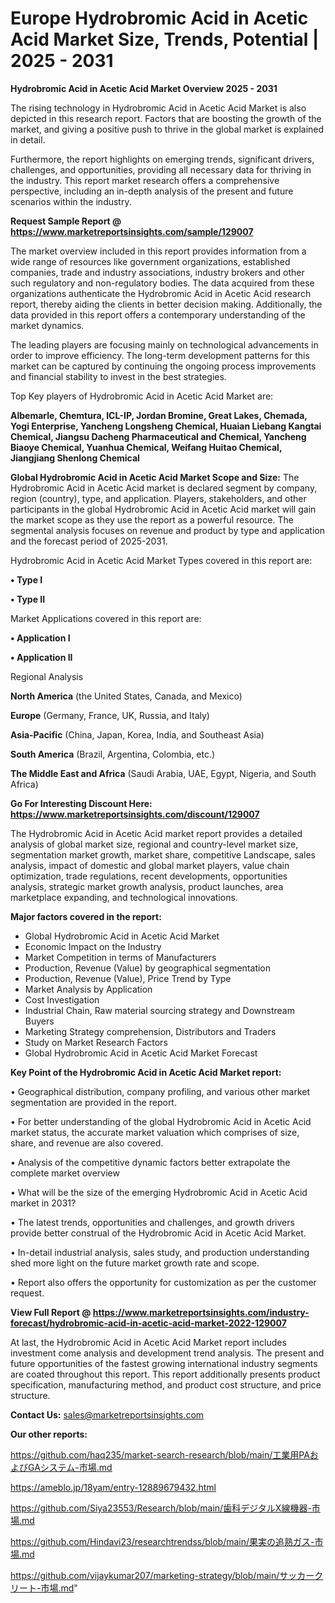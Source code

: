 # Europe Hydrobromic Acid in Acetic Acid Market Size, Trends, Potential | 2025 - 2031

<Strong> Hydrobromic Acid in Acetic Acid Market Overview 2025 - 2031</strong>

The rising technology in Hydrobromic Acid in Acetic Acid Market is also depicted in this research report. Factors that are boosting the growth of the market, and giving a positive push to thrive in the global market is explained in detail.

Furthermore, the report highlights on emerging trends, significant drivers, challenges, and opportunities, providing all necessary data for thriving in the industry. This report market research offers a comprehensive perspective, including an in-depth analysis of the present and future scenarios within the industry.

<strong>Request Sample Report @ <a href=https://www.marketreportsinsights.com/sample/129007>https://www.marketreportsinsights.com/sample/129007</a></strong>

The market overview included in this report provides information from a wide range of resources like government organizations, established companies, trade and industry associations, industry brokers and other such regulatory and non-regulatory bodies. The data acquired from these organizations authenticate the Hydrobromic Acid in Acetic Acid research report, thereby aiding the clients in better decision making. Additionally, the data provided in this report offers a contemporary understanding of the market dynamics.

The leading players are focusing mainly on technological advancements in order to improve efficiency. The long-term development patterns for this market can be captured by continuing the ongoing process improvements and financial stability to invest in the best strategies.

Top Key players of Hydrobromic Acid in Acetic Acid Market are:

<strong>Albemarle, Chemtura, ICL-IP, Jordan Bromine, Great Lakes, Chemada, Yogi Enterprise, Yancheng Longsheng Chemical, Huaian Liebang Kangtai Chemical, Jiangsu Dacheng Pharmaceutical and Chemical, Yancheng Biaoye Chemical, Yuanhua Chemical, Weifang Huitao Chemical, Jiangjiang Shenlong Chemical</strong>

<strong><b>Global Hydrobromic Acid in Acetic Acid Market Scope and Size:</b></strong>
The Hydrobromic Acid in Acetic Acid market is declared segment by company, region (country), type, and application. Players, stakeholders, and other participants in the global Hydrobromic Acid in Acetic Acid market will gain the market scope as they use the report as a powerful resource. The segmental analysis focuses on revenue and product by type and application and the forecast period of 2025-2031.

Hydrobromic Acid in Acetic Acid Market Types covered in this report are:

<strong>• Type I

• Type II</strong>

Market Applications covered in this report are:

<strong>• Application I

• Application II</strong> 

Regional Analysis

<strong>North America</strong> (the United States, Canada, and Mexico)

<strong>Europe</strong> (Germany, France, UK, Russia, and Italy)

<strong>Asia-Pacific</strong> (China, Japan, Korea, India, and Southeast Asia)

<strong>South America</strong> (Brazil, Argentina, Colombia, etc.)

<strong>The Middle East and Africa</strong> (Saudi Arabia, UAE, Egypt, Nigeria, and South Africa)

<strong>Go For Interesting Discount Here: <a href=https://www.marketreportsinsights.com/discount/129007>https://www.marketreportsinsights.com/discount/129007</a></strong>

The Hydrobromic Acid in Acetic Acid market report provides a detailed analysis of global market size, regional and country-level market size, segmentation market growth, market share, competitive Landscape, sales analysis, impact of domestic and global market players, value chain optimization, trade regulations, recent developments, opportunities analysis, strategic market growth analysis, product launches, area marketplace expanding, and technological innovations.

<strong><b>Major factors covered in the report:</b></strong>
<ul>
  <li>Global Hydrobromic Acid in Acetic Acid Market </li>
  <li>Economic Impact on the Industry</li>
  <li>Market Competition in terms of Manufacturers</li>
  <li>Production, Revenue (Value) by geographical segmentation</li>
  <li>Production, Revenue (Value), Price Trend by Type</li>
  <li>Market Analysis by Application</li>
  <li>Cost Investigation</li>
  <li>Industrial Chain, Raw material sourcing strategy and Downstream Buyers</li>
  <li>Marketing Strategy comprehension, Distributors and Traders</li>
  <li>Study on Market Research Factors</li>
  <li>Global Hydrobromic Acid in Acetic Acid Market Forecast</li>
</ul>

<strong><b>Key Point of the Hydrobromic Acid in Acetic Acid Market report:</b></strong>

• Geographical distribution, company profiling, and various other market segmentation are provided in the report.

• For better understanding of the global Hydrobromic Acid in Acetic Acid market status, the accurate market valuation which comprises of size, share, and revenue are also covered.

• Analysis of the competitive dynamic factors better extrapolate the complete market overview

• What will be the size of the emerging Hydrobromic Acid in Acetic Acid market in 2031?

• The latest trends, opportunities and challenges, and growth drivers provide better construal of the Hydrobromic Acid in Acetic Acid Market.

• In-detail industrial analysis, sales study, and production understanding shed more light on the future market growth rate and scope.

• Report also offers the opportunity for customization as per the customer request.

<strong><b>View Full Report @ <a href=https://www.marketreportsinsights.com/industry-forecast/hydrobromic-acid-in-acetic-acid-market-2022-129007>https://www.marketreportsinsights.com/industry-forecast/hydrobromic-acid-in-acetic-acid-market-2022-129007</a></b></strong>


At last, the Hydrobromic Acid in Acetic Acid Market report includes investment come analysis and development trend analysis. The present and future opportunities of the fastest growing international industry segments are coated throughout this report. This report additionally presents product specification, manufacturing method, and product cost structure, and price structure.

<strong>Contact Us:</strong>
sales@marketreportsinsights.com

<strong>Our other reports:</strong>

<a href=https://github.com/haq235/market-search-research/blob/main/工業用PAおよびGAシステム-市場.md>https://github.com/haq235/market-search-research/blob/main/工業用PAおよびGAシステム-市場.md</a>

<a href=https://ameblo.jp/18yam/entry-12889679432.html>https://ameblo.jp/18yam/entry-12889679432.html</a>

<a href=https://github.com/Siya23553/Research/blob/main/歯科デジタルX線機器-市場.md>https://github.com/Siya23553/Research/blob/main/歯科デジタルX線機器-市場.md</a>

<a href=https://github.com/Hindavi23/researchtrendss/blob/main/果実の追熟ガス-市場.md>https://github.com/Hindavi23/researchtrendss/blob/main/果実の追熟ガス-市場.md</a>

<a href=https://github.com/vijaykumar207/marketing-strategy/blob/main/サッカークリート-市場.md>https://github.com/vijaykumar207/marketing-strategy/blob/main/サッカークリート-市場.md</a>"
